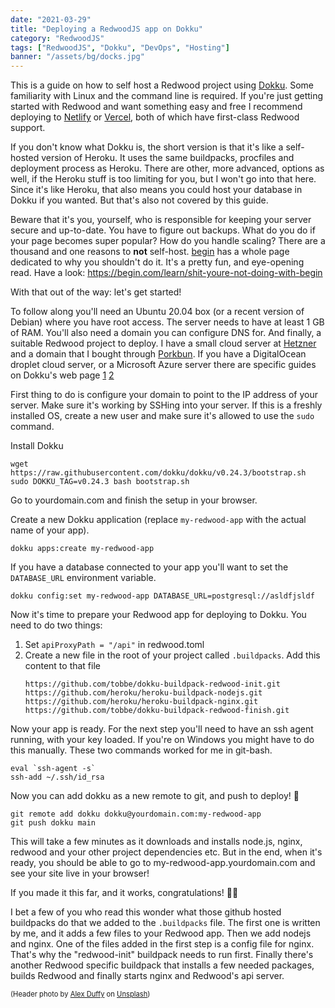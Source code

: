```yaml
---
date: "2021-03-29"
title: "Deploying a RedwoodJS app on Dokku"
category: "RedwoodJS"
tags: ["RedwoodJS", "Dokku", "DevOps", "Hosting"]
banner: "/assets/bg/docks.jpg"
---
```


This is a guide on how to self host a Redwood project using [Dokku](https://dokku.com/). Some familiarity with Linux and the command line is required. If you're just getting started with Redwood and want something easy and free I recommend deploying to [Netlify](https://netlify.com) or [Vercel](https://vercel.com), both of which have first-class Redwood support.

If you don't know what Dokku is, the short version is that it's like a self-hosted version of Heroku. It uses the same buildpacks, procfiles and deployment process as Heroku. There are other, more advanced, options as well, if the Heroku stuff is too limiting for you, but I won't go into that here. Since it's like Heroku, that also means you could host your database in Dokku if you wanted. But that's also not covered by this guide.

Beware that it's you, yourself, who is responsible for keeping your server secure and up-to-date. You have to figure out backups. What do you do if your page becomes super popular? How do you handle scaling? There are a thousand and one reasons to **not** self-host. [begin](https://begin.com) has a whole page dedicated to why you shouldn't do it. It's a pretty fun, and eye-opening read. Have a look: https://begin.com/learn/shit-youre-not-doing-with-begin

With that out of the way: let's get started!

To follow along you'll need an Ubuntu 20.04 box (or a recent version of Debian) where you have root access. The server needs to have at least 1 GB of RAM. You'll also need a domain you can configure DNS for. And finally, a suitable Redwood project to deploy. I have a small cloud server at [Hetzner](https://www.hetzner.com) and a domain that I bought through [Porkbun](https://porkbun.com). If you have a DigitalOcean droplet cloud server, or a Microsoft Azure server there are specific guides on Dokku's web page [1](https://dokku.com/docs/getting-started/install/digitalocean/) [2](https://dokku.com/docs/getting-started/install/azure/)

First thing to do is configure your domain to point to the IP address of your server. Make sure it's working by SSHing into your server. If this is a freshly installed OS, create a new user and make sure it's allowed to use the `sudo` command.

Install Dokku
```
wget https://raw.githubusercontent.com/dokku/dokku/v0.24.3/bootstrap.sh
sudo DOKKU_TAG=v0.24.3 bash bootstrap.sh
```
Go to yourdomain.com and finish the setup in your browser.

Create a new Dokku application (replace `my-redwood-app` with the actual name of your app).

```
dokku apps:create my-redwood-app
```

If you have a database connected to your app you'll want to set the `DATABASE_URL` environment variable.

```
dokku config:set my-redwood-app DATABASE_URL=postgresql://asldfjsldf
```

Now it's time to prepare your Redwood app for deploying to Dokku. You need to do two things:

1. Set `apiProxyPath = "/api"` in redwood.toml
2. Create a new file in the root of your project called `.buildpacks`. Add this content to that file
   ```
   https://github.com/tobbe/dokku-buildpack-redwood-init.git
   https://github.com/heroku/heroku-buildpack-nodejs.git
   https://github.com/heroku/heroku-buildpack-nginx.git
   https://github.com/tobbe/dokku-buildpack-redwood-finish.git
   ```

Now your app is ready. For the next step you'll need to have an ssh agent running, with your key loaded. If you're on Windows you might have to do this manually. These two commands worked for me in git-bash.

```
eval `ssh-agent -s`
ssh-add ~/.ssh/id_rsa
```

Now you can add dokku as a new remote to git, and push to deploy! 🚀

```
git remote add dokku dokku@yourdomain.com:my-redwood-app
git push dokku main
```

This will take a few minutes as it downloads and installs node.js, nginx, redwood and your other project dependencies etc. But in the end, when it's ready, you should be able to go to my-redwood-app.yourdomain.com and see your site live in your browser!

If you made it this far, and it works, congratulations! 🎉🏁

I bet a few of you who read this wonder what those github hosted buildpacks do that we added to the `.buildpacks` file. The first one is written by me, and it adds a few files to your Redwood app. Then we add nodejs and nginx. One of the files added in the first step is a config file for nginx. That's why the "redwood-init" buildpack needs to run first. Finally there's another Redwood specific buildpack that installs a few needed packages, builds Redwood and finally starts nginx and Redwood's api server.

<span style="font-size: 80%">(Header photo by <a href="https://unsplash.com/@some_random_guy?utm_source=unsplash&utm_medium=referral&utm_content=creditCopyText">Alex Duffy</a> on <a href="https://unsplash.com/s/photos/docks-containers?utm_source=unsplash&utm_medium=referral&utm_content=creditCopyText">Unsplash</a>)</span>
